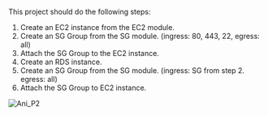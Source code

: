 This project should do the following steps:
1. Create an EC2 instance from the EC2 module.
2. Create an SG Group from the SG module. (ingress: 80, 443, 22, egress: all)
3. Attach the SG Group to the EC2 instance.
4. Create an RDS instance.
5. Create an SG Group from the SG module. (ingress: SG from step 2. egress: all)
6. Attach the SG Group to EC2 instance.

![Ani_P2](https://github.com/adityagoel-mata/Terraform-AWS-Configs/assets/50823187/818f8368-4556-47ee-a050-97cf98c0cdce)
